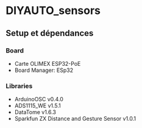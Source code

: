# DIYAUTO_sensors

## Setup et dépendances 

### Board
- Carte OLIMEX ESP32-PoE
- Board Manager: ESp32

### Libraries
- ArduinoOSC	v0.4.0
- ADS1115_WE	v1.5.1
- DataTome 		v1.6.3
- Sparkfun ZX Distance and Gesture Sensor   v1.0.1